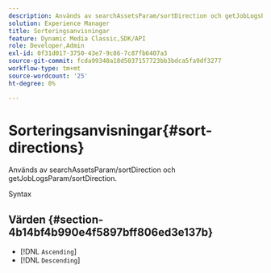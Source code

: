 ```yaml
---
description: Används av searchAssetsParam/sortDirection och getJobLogsParam/sortDirection.
solution: Experience Manager
title: Sorteringsanvisningar
feature: Dynamic Media Classic,SDK/API
role: Developer,Admin
exl-id: 0f31d017-3750-43e7-9c86-7c87fb6407a3
source-git-commit: fcda99340a18d5037157723bb3bdca5fa9df3277
workflow-type: tm+mt
source-wordcount: '25'
ht-degree: 0%

---
```


# Sorteringsanvisningar{#sort-directions}

Används av searchAssetsParam/sortDirection och getJobLogsParam/sortDirection.

Syntax

## Värden {#section-4b14bf4b990e4f5897bff806ed3e137b}

* [!DNL `Ascending`]
* [!DNL `Descending`]
